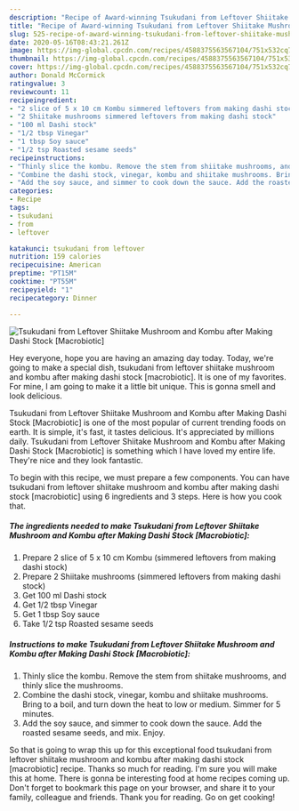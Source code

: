 ```yaml
---
description: "Recipe of Award-winning Tsukudani from Leftover Shiitake Mushroom and Kombu after Making Dashi Stock [Macrobiotic]"
title: "Recipe of Award-winning Tsukudani from Leftover Shiitake Mushroom and Kombu after Making Dashi Stock [Macrobiotic]"
slug: 525-recipe-of-award-winning-tsukudani-from-leftover-shiitake-mushroom-and-kombu-after-making-dashi-stock-macrobiotic
date: 2020-05-16T08:43:21.261Z
image: https://img-global.cpcdn.com/recipes/4588375563567104/751x532cq70/tsukudani-from-leftover-shiitake-mushroom-and-kombu-after-making-dashi-stock-macrobiotic-recipe-main-photo.jpg
thumbnail: https://img-global.cpcdn.com/recipes/4588375563567104/751x532cq70/tsukudani-from-leftover-shiitake-mushroom-and-kombu-after-making-dashi-stock-macrobiotic-recipe-main-photo.jpg
cover: https://img-global.cpcdn.com/recipes/4588375563567104/751x532cq70/tsukudani-from-leftover-shiitake-mushroom-and-kombu-after-making-dashi-stock-macrobiotic-recipe-main-photo.jpg
author: Donald McCormick
ratingvalue: 3
reviewcount: 11
recipeingredient:
- "2 slice of 5 x 10 cm Kombu simmered leftovers from making dashi stock"
- "2 Shiitake mushrooms simmered leftovers from making dashi stock"
- "100 ml Dashi stock"
- "1/2 tbsp Vinegar"
- "1 tbsp Soy sauce"
- "1/2 tsp Roasted sesame seeds"
recipeinstructions:
- "Thinly slice the kombu. Remove the stem from shiitake mushrooms, and thinly slice the mushrooms."
- "Combine the dashi stock, vinegar, kombu and shiitake mushrooms. Bring to a boil, and turn down the heat to low or medium. Simmer for 5 minutes."
- "Add the soy sauce, and simmer to cook down the sauce. Add the roasted sesame seeds, and mix. Enjoy."
categories:
- Recipe
tags:
- tsukudani
- from
- leftover

katakunci: tsukudani from leftover 
nutrition: 159 calories
recipecuisine: American
preptime: "PT15M"
cooktime: "PT55M"
recipeyield: "1"
recipecategory: Dinner

---
```



![Tsukudani from Leftover Shiitake Mushroom and Kombu after Making Dashi Stock [Macrobiotic]](https://img-global.cpcdn.com/recipes/4588375563567104/751x532cq70/tsukudani-from-leftover-shiitake-mushroom-and-kombu-after-making-dashi-stock-macrobiotic-recipe-main-photo.jpg)

Hey everyone, hope you are having an amazing day today. Today, we're going to make a special dish, tsukudani from leftover shiitake mushroom and kombu after making dashi stock [macrobiotic]. It is one of my favorites. For mine, I am going to make it a little bit unique. This is gonna smell and look delicious.

Tsukudani from Leftover Shiitake Mushroom and Kombu after Making Dashi Stock [Macrobiotic] is one of the most popular of current trending foods on earth. It is simple, it's fast, it tastes delicious. It's appreciated by millions daily. Tsukudani from Leftover Shiitake Mushroom and Kombu after Making Dashi Stock [Macrobiotic] is something which I have loved my entire life. They're nice and they look fantastic.




To begin with this recipe, we must prepare a few components. You can have tsukudani from leftover shiitake mushroom and kombu after making dashi stock [macrobiotic] using 6 ingredients and 3 steps. Here is how you cook that.

<!--inarticleads1-->

##### The ingredients needed to make Tsukudani from Leftover Shiitake Mushroom and Kombu after Making Dashi Stock [Macrobiotic]:

1. Prepare 2 slice of 5 x 10 cm Kombu (simmered leftovers from making dashi stock)
1. Prepare 2 Shiitake mushrooms (simmered leftovers from making dashi stock)
1. Get 100 ml Dashi stock
1. Get 1/2 tbsp Vinegar
1. Get 1 tbsp Soy sauce
1. Take 1/2 tsp Roasted sesame seeds




<!--inarticleads2-->

##### Instructions to make Tsukudani from Leftover Shiitake Mushroom and Kombu after Making Dashi Stock [Macrobiotic]:

1. Thinly slice the kombu. Remove the stem from shiitake mushrooms, and thinly slice the mushrooms.
1. Combine the dashi stock, vinegar, kombu and shiitake mushrooms. Bring to a boil, and turn down the heat to low or medium. Simmer for 5 minutes.
1. Add the soy sauce, and simmer to cook down the sauce. Add the roasted sesame seeds, and mix. Enjoy.




So that is going to wrap this up for this exceptional food tsukudani from leftover shiitake mushroom and kombu after making dashi stock [macrobiotic] recipe. Thanks so much for reading. I'm sure you will make this at home. There is gonna be interesting food at home recipes coming up. Don't forget to bookmark this page on your browser, and share it to your family, colleague and friends. Thank you for reading. Go on get cooking!
